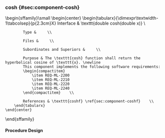 ### cosh  {#sec:component-cosh}

\begin{sffamily}\small
	\begin{center}
		\begin{tabularx}{\dimexpr\textwidth-1\tabcolsep}{p{2.3cm}X}
			Interface       & \texttt{double cosh(double x)} \\ 
			
			Type &     \\ 
			
			Files &     \\ 
			
			Subordinates and Superiors &     \\ 
			
			Purpose & The \texttt{cosh} function shall return the hyperbolical cosine of \texttt{x}. \newline
			This component implements the following software requirements:
			\begin{compactitem}
				\item REQ-ML-2200
				\item REQ-ML-2210
				\item REQ-ML-2220
				\item REQ-ML-2240
			\end{compactitem}    \\ 
			
			References & \texttt{coshf} \ref{sec:component-coshf}    \\ 
		\end{tabularx}
	\end{center}
\end{sffamily}

#### Procedure Design
